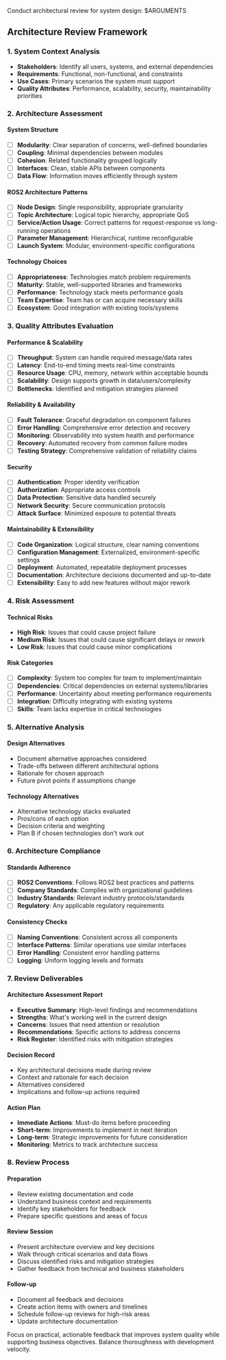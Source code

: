 Conduct architectural review for system design: $ARGUMENTS

## Architecture Review Framework

### 1. System Context Analysis
- **Stakeholders**: Identify all users, systems, and external dependencies
- **Requirements**: Functional, non-functional, and constraints
- **Use Cases**: Primary scenarios the system must support
- **Quality Attributes**: Performance, scalability, security, maintainability priorities

### 2. Architecture Assessment

#### **System Structure**
- [ ] **Modularity**: Clear separation of concerns, well-defined boundaries
- [ ] **Coupling**: Minimal dependencies between modules
- [ ] **Cohesion**: Related functionality grouped logically
- [ ] **Interfaces**: Clean, stable APIs between components
- [ ] **Data Flow**: Information moves efficiently through system

#### **ROS2 Architecture Patterns**
- [ ] **Node Design**: Single responsibility, appropriate granularity
- [ ] **Topic Architecture**: Logical topic hierarchy, appropriate QoS
- [ ] **Service/Action Usage**: Correct patterns for request-response vs long-running operations
- [ ] **Parameter Management**: Hierarchical, runtime reconfigurable
- [ ] **Launch System**: Modular, environment-specific configurations

#### **Technology Choices**
- [ ] **Appropriateness**: Technologies match problem requirements
- [ ] **Maturity**: Stable, well-supported libraries and frameworks
- [ ] **Performance**: Technology stack meets performance goals
- [ ] **Team Expertise**: Team has or can acquire necessary skills
- [ ] **Ecosystem**: Good integration with existing tools/systems

### 3. Quality Attributes Evaluation

#### **Performance & Scalability**
- [ ] **Throughput**: System can handle required message/data rates
- [ ] **Latency**: End-to-end timing meets real-time constraints
- [ ] **Resource Usage**: CPU, memory, network within acceptable bounds
- [ ] **Scalability**: Design supports growth in data/users/complexity
- [ ] **Bottlenecks**: Identified and mitigation strategies planned

#### **Reliability & Availability**
- [ ] **Fault Tolerance**: Graceful degradation on component failures
- [ ] **Error Handling**: Comprehensive error detection and recovery
- [ ] **Monitoring**: Observability into system health and performance
- [ ] **Recovery**: Automated recovery from common failure modes
- [ ] **Testing Strategy**: Comprehensive validation of reliability claims

#### **Security**
- [ ] **Authentication**: Proper identity verification
- [ ] **Authorization**: Appropriate access controls
- [ ] **Data Protection**: Sensitive data handled securely
- [ ] **Network Security**: Secure communication protocols
- [ ] **Attack Surface**: Minimized exposure to potential threats

#### **Maintainability & Extensibility**
- [ ] **Code Organization**: Logical structure, clear naming conventions
- [ ] **Configuration Management**: Externalized, environment-specific settings
- [ ] **Deployment**: Automated, repeatable deployment processes
- [ ] **Documentation**: Architecture decisions documented and up-to-date
- [ ] **Extensibility**: Easy to add new features without major rework

### 4. Risk Assessment

#### **Technical Risks**
- **High Risk**: Issues that could cause project failure
- **Medium Risk**: Issues that could cause significant delays or rework
- **Low Risk**: Issues that could cause minor complications

#### **Risk Categories**
- [ ] **Complexity**: System too complex for team to implement/maintain
- [ ] **Dependencies**: Critical dependencies on external systems/libraries
- [ ] **Performance**: Uncertainty about meeting performance requirements  
- [ ] **Integration**: Difficulty integrating with existing systems
- [ ] **Skills**: Team lacks expertise in critical technologies

### 5. Alternative Analysis

#### **Design Alternatives**
- Document alternative approaches considered
- Trade-offs between different architectural options
- Rationale for chosen approach
- Future pivot points if assumptions change

#### **Technology Alternatives**
- Alternative technology stacks evaluated
- Pros/cons of each option
- Decision criteria and weighting
- Plan B if chosen technologies don't work out

### 6. Architecture Compliance

#### **Standards Adherence**
- [ ] **ROS2 Conventions**: Follows ROS2 best practices and patterns
- [ ] **Company Standards**: Complies with organizational guidelines
- [ ] **Industry Standards**: Relevant industry protocols/standards
- [ ] **Regulatory**: Any applicable regulatory requirements

#### **Consistency Checks**
- [ ] **Naming Conventions**: Consistent across all components
- [ ] **Interface Patterns**: Similar operations use similar interfaces
- [ ] **Error Handling**: Consistent error handling patterns
- [ ] **Logging**: Uniform logging levels and formats

### 7. Review Deliverables

#### **Architecture Assessment Report**
- **Executive Summary**: High-level findings and recommendations
- **Strengths**: What's working well in the current design
- **Concerns**: Issues that need attention or resolution
- **Recommendations**: Specific actions to address concerns
- **Risk Register**: Identified risks with mitigation strategies

#### **Decision Record**
- Key architectural decisions made during review
- Context and rationale for each decision
- Alternatives considered
- Implications and follow-up actions required

#### **Action Plan**
- **Immediate Actions**: Must-do items before proceeding
- **Short-term**: Improvements to implement in next iteration
- **Long-term**: Strategic improvements for future consideration
- **Monitoring**: Metrics to track architecture success

### 8. Review Process

#### **Preparation**
- Review existing documentation and code
- Understand business context and requirements
- Identify key stakeholders for feedback
- Prepare specific questions and areas of focus

#### **Review Session**
- Present architecture overview and key decisions
- Walk through critical scenarios and data flows
- Discuss identified risks and mitigation strategies
- Gather feedback from technical and business stakeholders

#### **Follow-up**
- Document all feedback and decisions
- Create action items with owners and timelines  
- Schedule follow-up reviews for high-risk areas
- Update architecture documentation

Focus on practical, actionable feedback that improves system quality while supporting business objectives. Balance thoroughness with development velocity.